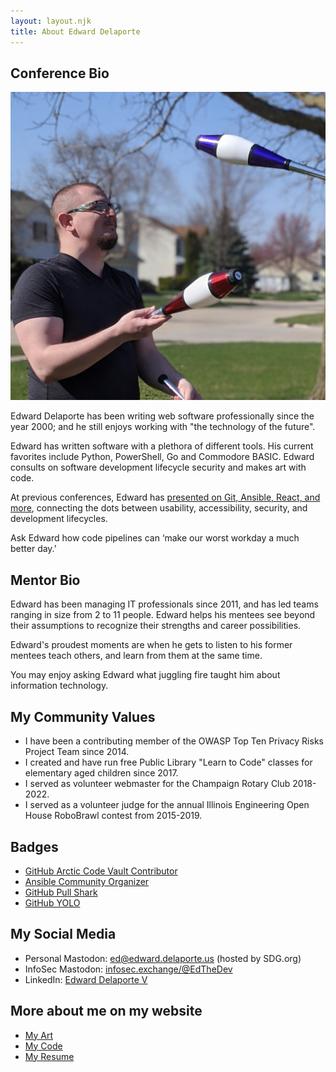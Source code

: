 ```yaml
---
layout: layout.njk
title: About Edward Delaporte
---
```


## Conference Bio

 ![Picture of Edward Delaporte](/img/EdwardDelaporte_juggling.jpg "Picture of Edward Delaporte")

Edward Delaporte has been writing web software professionally since the year 2000; and he still enjoys working with "the technology of the future".

Edward has written software with a plethora of different tools. His current favorites include Python, PowerShell, Go and Commodore BASIC.  Edward consults on software development lifecycle security and makes art with code.

At previous conferences, Edward has [presented on Git, Ansible, React, and more](/slides), connecting the dots between usability, accessibility, security, and development lifecycles.

Ask Edward how code pipelines can ‘make our worst workday a much better day.’

## Mentor Bio

Edward has been managing IT professionals since 2011, and has led teams ranging in size from 2 to 11 people. Edward helps his mentees see beyond their assumptions to recognize their strengths and career possibilities. 

Edward's proudest moments are when he gets to listen to his former mentees teach others, and learn from them at the same time. 

You may enjoy asking Edward what juggling fire taught him about information technology.

## My Community Values

- I have been a contributing member of the OWASP Top Ten Privacy Risks Project Team since 2014.
- I created and have run free Public Library "Learn to Code" classes for elementary aged children since 2017.
- I served as volunteer webmaster for the Champaign Rotary Club 2018-2022.
- I served as a volunteer judge for the annual Illinois Engineering Open House RoboBrawl contest from 2015-2019.

## Badges

- [GitHub Arctic Code Vault Contributor](https://github.com/users/edthedev/achievements/arctic-code-vault-contributor)
- [Ansible Community Organizer](https://api.badgr.io/public/assertions/Zzfsg9CORY24bwiKqomQNw?identity__email=edward%40delaporte.us)
- [GitHub Pull Shark](https://github.com/edthedev?tab=achievements&achievement=pull-shark)
- [GitHub YOLO](https://github.com/users/edthedev/achievements/yolo)

## My Social Media

- Personal Mastodon: <a href=https://mastodon.sdf.org/@Edthedev rel=me>ed@edward.delaporte.us</a> (hosted by SDG.org)
- InfoSec Mastodon: <a href=https://infosec.exchange/@EdTheDev rel=me>infosec.exchange/@EdTheDev</a>
- LinkedIn: [Edward Delaporte V](https://www.linkedin.com/in/edwarddelaportev)

## More about me on my website 

- [My Art](/art/)
- [My Code](/code)
- [My Resume](/resume)
